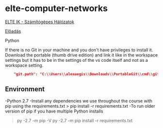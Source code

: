 # elte-computer-networks

[ELTE IK - Számítógépes Hálózatok](http://szalaigj.web.elte.hu/index.php/szamitogepes-halozatok-gyakorlat/)

[Előadás](http://lakis.web.elte.hu/szh201819I/)

Python

If there is no Git in your machine and you don't have privileges to install it. Download the portable (thumb drive edition) and link it like in the workspace settings but it has to be in the settings of the vs code itself and not as a workspace setting.

```json
	"git.path": "C:\\Users\\alexaegis\\Downloads\\PortableGit\\cmd\\git.exe",
```

## Environment

-Python 2.7
-Install any dependencies we use throughout the course with pip using the requirements.txt > pip install -r requirements.txt
-To run older version of pip if you have multiple Python installs

> py -2.7 -m pip -V
> py -2.7 -m pip install -r requirements.txt
